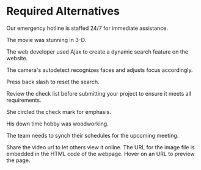 # Required Alternatives

<!-- 24/7 -->
Our emergency hotline is staffed 24/7 for immediate assistance.

<!-- 3-D -->
The movie was stunning in 3-D.

<!-- Ajax -->
The web developer used Ajax to create a dynamic search feature on the website.

<!-- auto-detect -->
The camera's autodetect recognizes faces and adjusts focus accordingly.

<!-- back slash -->
Press back slash to reset the search.

<!-- check list -->
Review the check list before submitting your project to ensure it meets all requirements.

<!-- check mark -->
She circled the check mark for emphasis.

<!-- down time -->
His down time hobby was woodworking.

<!-- synch -->
The team needs to synch their schedules for the upcoming meeting.

<!-- url -->
Share the video url to let others view it online.
The URL for the image file is embedded in the HTML code of the webpage.
Hover on an URL to preview the page.
